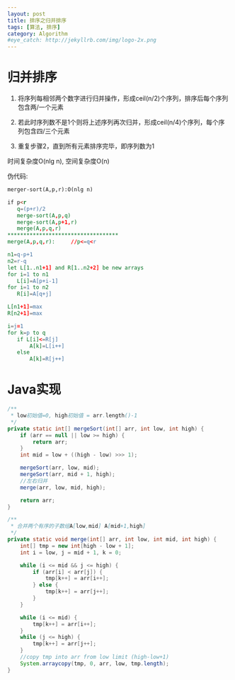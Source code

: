```yaml
---
layout: post
title: 排序之归并排序
tags: [算法, 排序]
category: Algorithm
#eye_catch: http://jekyllrb.com/img/logo-2x.png
---
```


<script type="text/javascript" src="http://cdn.mathjax.org/mathjax/latest/MathJax.js?config=default"></script>

# 归并排序

1. 将序列每相邻两个数字进行归并操作，形成ceil(n/2)个序列，排序后每个序列包含两/一个元素

2. 若此时序列数不是1个则将上述序列再次归并，形成ceil(n/4)个序列，每个序列包含四/三个元素

3. 重复步骤2，直到所有元素排序完毕，即序列数为1

时间复杂度O(nlg n), 空间复杂度O(n)

<!--more-->
<!--more-->

伪代码:

```md
merger-sort(A,p,r):O(nlg n)

if p<r
   q=(p+r)/2
   merge-sort(A,p,q)
   merge-sort(A,p+1,r)
   merge(A,p,q,r)
***********************************
merge(A,p,q,r):     //p<=q<r

n1=q-p+1
n2=r-q
let L[1..n1+1] and R[1..n2+2] be new arrays
for i=1 to n1
   L[i]=A[p+i-1]
for i=1 to n2
   R[i]=A[q+j]

L[n1+1]=max
R[n2+1]=max

i=j=1
for k=p to q
   if L[i]<=R[j]
       A[k]=L[i++]
   else
       A[k]=R[j++]
```

# Java实现

```java
/**
 * low初始值=0, high初始值 = arr.length()-1
 */
private static int[] mergeSort(int[] arr, int low, int high) {
    if (arr == null || low >= high) {
        return arr;
    }
    int mid = low + ((high - low) >>> 1);

    mergeSort(arr, low, mid);
    mergeSort(arr, mid + 1, high);
    //左右归并
    merge(arr, low, mid, high);

    return arr;
}

/**
 * 合并两个有序的子数组A[low,mid] A[mid+1,high]
 */
private static void merge(int[] arr, int low, int mid, int high) {
    int[] tmp = new int[high - low + 1];
    int i = low, j = mid + 1, k = 0;

    while (i <= mid && j <= high) {
        if (arr[i] < arr[j]) {
            tmp[k++] = arr[i++];
        } else {
            tmp[k++] = arr[j++];
        }
    }

    while (i <= mid) {
        tmp[k++] = arr[i++];
    }
    while (j <= high) {
        tmp[k++] = arr[j++];
    }
    //copy tmp into arr from low limit (high-low+1)
    System.arraycopy(tmp, 0, arr, low, tmp.length);
}
```